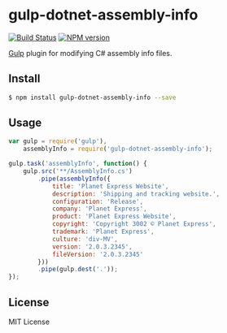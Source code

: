 # gulp-dotnet-assembly-info
[![Build Status](https://api.travis-ci.org/mikeobrien/gulp-dotnet-assembly-info.png?branch=master)](https://travis-ci.org/mikeobrien/gulp-dotnet-assembly-info)
[![NPM version](https://badge.fury.io/js/gulp-dotnet-assembly-info.png)](https://npmjs.org/package/gulp-dotnet-assembly-info)

[Gulp](http://gulpjs.com/) plugin for modifying C# assembly info files.

## Install

```bash
$ npm install gulp-dotnet-assembly-info --save
```

## Usage

```js
var gulp = require('gulp'),
    assemblyInfo = require('gulp-dotnet-assembly-info');

gulp.task('assemblyInfo', function() {
    gulp.src('**/AssemblyInfo.cs')
        .pipe(assemblyInfo({
            title: 'Planet Express Website',
            description: 'Shipping and tracking website.', 
            configuration: 'Release', 
            company: 'Planet Express', 
            product: 'Planet Express Website', 
            copyright: 'Copyright 3002 © Planet Express', 
            trademark: 'Planet Express', 
            culture: 'div-MV',
            version: '2.0.3.2345',
            fileVersion: '2.0.3.2345'
        }))
        .pipe(gulp.dest('.'));
});
```

## License
MIT License
